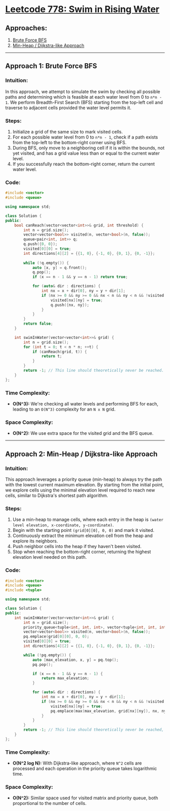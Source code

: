 # [Leetcode 778: Swim in Rising Water](https://leetcode.com/problems/swim-in-rising-water/)

## Approaches:
1. [Brute Force BFS](#approach-1-brute-force-bfs)
2. [Min-Heap / Dijkstra-like Approach](#approach-2-min-heap-dijkstra-like-approach)

---

## Approach 1: Brute Force BFS

### Intuition:
In this approach, we attempt to simulate the swim by checking all possible paths and determining which is feasible at each water level from 0 to `n*n - 1`. We perform Breadth-First Search (BFS) starting from the top-left cell and traverse to adjacent cells provided the water level permits it.

### Steps:
1. Initialize a grid of the same size to mark visited cells.
2. For each possible water level from 0 to `n*n - 1`, check if a path exists from the top-left to the bottom-right corner using BFS.
3. During BFS, only move to a neighboring cell if it is within the bounds, not yet visited, and has a grid value less than or equal to the current water level.
4. If you successfully reach the bottom-right corner, return the current water level.

### Code:

```cpp
#include <vector>
#include <queue>

using namespace std;

class Solution {
public:
    bool canReach(vector<vector<int>>& grid, int threshold) {
        int n = grid.size();
        vector<vector<bool>> visited(n, vector<bool>(n, false));
        queue<pair<int, int>> q;
        q.push({0, 0});
        visited[0][0] = true;
        int directions[4][2] = {{1, 0}, {-1, 0}, {0, 1}, {0, -1}};
        
        while (!q.empty()) {
            auto [x, y] = q.front();
            q.pop();
            if (x == n - 1 && y == n - 1) return true;

            for (auto& dir : directions) {
                int nx = x + dir[0], ny = y + dir[1];
                if (nx >= 0 && ny >= 0 && nx < n && ny < n && !visited[nx][ny] && grid[nx][ny] <= threshold) {
                    visited[nx][ny] = true;
                    q.push({nx, ny});
                }
            }
        }
        return false;
    }

    int swimInWater(vector<vector<int>>& grid) {
        int n = grid.size();
        for (int t = 0; t < n * n; ++t) {
            if (canReach(grid, t)) {
                return t;
            }
        }
        return -1; // This line should theoretically never be reached.
    }
};
```

### Time Complexity:
- **O(N^3):** We're checking all water levels and performing BFS for each, leading to an `O(N^3)` complexity for an `N x N` grid.

### Space Complexity:
- **O(N^2):** We use extra space for the visited grid and the BFS queue.

---

## Approach 2: Min-Heap / Dijkstra-like Approach

### Intuition:
This approach leverages a priority queue (min-heap) to always try the path with the lowest current maximum elevation. By starting from the initial point, we explore cells using the minimal elevation level required to reach new cells, similar to Dijkstra's shortest path algorithm.

### Steps:
1. Use a min-heap to manage cells, where each entry in the heap is `(water level elevation, x-coordinate, y-coordinate)`.
2. Begin with the starting point `(grid[0][0], 0, 0)` and mark it visited.
3. Continuously extract the minimum elevation cell from the heap and explore its neighbors.
4. Push neighbor cells into the heap if they haven't been visited.
5. Stop when reaching the bottom-right corner, returning the highest elevation level needed on this path.

### Code:

```cpp
#include <vector>
#include <queue>
#include <tuple>

using namespace std;

class Solution {
public:
    int swimInWater(vector<vector<int>>& grid) {
        int n = grid.size();
        priority_queue<tuple<int, int, int>, vector<tuple<int, int, int>>, greater<tuple<int, int, int>>> pq;
        vector<vector<bool>> visited(n, vector<bool>(n, false));
        pq.emplace(grid[0][0], 0, 0);
        visited[0][0] = true;
        int directions[4][2] = {{1, 0}, {-1, 0}, {0, 1}, {0, -1}};

        while (!pq.empty()) {
            auto [max_elevation, x, y] = pq.top();
            pq.pop();

            if (x == n - 1 && y == n - 1) {
                return max_elevation;
            }

            for (auto& dir : directions) {
                int nx = x + dir[0], ny = y + dir[1];
                if (nx >= 0 && ny >= 0 && nx < n && ny < n && !visited[nx][ny]) {
                    visited[nx][ny] = true;
                    pq.emplace(max(max_elevation, grid[nx][ny]), nx, ny);
                }
            }
        }
        return -1; // This line should theoretically never be reached, as a path should always exist.
    }
};
```

### Time Complexity:
- **O(N^2 log N):** With Dijkstra-like approach, where `N^2` cells are processed and each operation in the priority queue takes logarithmic time.

### Space Complexity:
- **O(N^2):** Similar space used for visited matrix and priority queue, both proportional to the number of cells.


